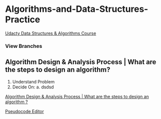 # Algorithms-and-Data-Structures-Practice

[Udacty Data Structures & Algorithms Course](https://www.udacity.com/course/data-structures-and-algorithms-nanodegree--nd256)

### View Branches

## Algorithm Design & Analysis Process | What are the steps to design an algorithm?

1. Understand Problem
2. Decide On:
    a. dsdsd

[Algorithm Design & Analysis Process | What are the steps to design an algorithm ?](https://www.youtube.com/watch?v=6BWvV4xVh8U&list=PLftH_KTPtiBKPAbFwv0srGgzxVZFm65JX)

[Pseudocode Editor](https://app.code2flow.com/flowcharts/5f0f59b82f2c18a4ee65b925)
